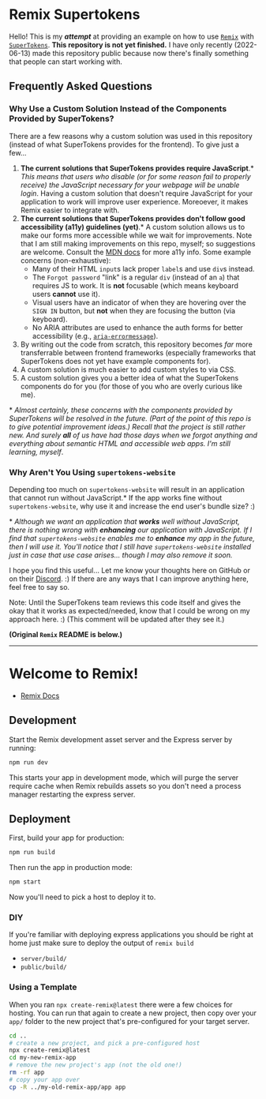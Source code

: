 # Remix Supertokens

Hello! This is my **_attempt_** at providing an example on how to use [`Remix`](https://remix.run/) with [`SuperTokens`](https://supertokens.com/). **This repository is not yet finished.** I have only recently (2022-06-13) made this repository public because now there's finally something that people can start working with.

## Frequently Asked Questions

### Why Use a Custom Solution Instead of the Components Provided by SuperTokens?

There are a few reasons why a custom solution was used in this repository (instead of what SuperTokens provides for the frontend). To give just a few...

1. **The current solutions that SuperTokens provides require JavaScript**.\* _This means that users who disable (or for some reason fail to properly receive) the JavaScript necessary for your webpage will be unable login_. Having a custom solution that doesn't require JavaScript for your application to work will improve user experience. Moreoever, it makes Remix easier to integrate with.
2. **The current solutions that SuperTokens provides don't follow good accessibility (a11y) guidelines (yet)**.\* A custom solution allows us to make our forms more accessible while we wait for improvements. Note that I am still making improvements on this repo, myself; so suggestions are welcome. Consult the [MDN docs](https://developer.mozilla.org/) for more a11y info. Some example concerns (non-exhaustive):
   - Many of their HTML `input`s lack proper `label`s and use `div`s instead.
   - The `Forgot password` "link" is a regular `div` (instead of an `a`) that requires JS to work. It is **not** focusable (which means keyboard users **cannot** use it).
   - Visual users have an indicator of when they are hovering over the `SIGN IN` button, but **not** when they are focusing the button (via keyboard).
   - No ARIA attributes are used to enhance the auth forms for better accessibility (e.g., [`aria-errormessage`](https://developer.mozilla.org/en-US/docs/Web/Accessibility/ARIA/Attributes/aria-errormessage)).
3. By writing out the code from scratch, this repository becomes _far_ more transferrable between frontend frameworks (especially frameworks that SuperTokens does not yet have example components for).
4. A custom solution is much easier to add custom styles to via CSS.
5. A custom solution gives you a better idea of what the SuperTokens components do for you (for those of you who are overly curious like me).

\* _Almost certainly, these concerns with the components provided by SuperTokens will be resolved in the future. (Part of the point of this repo is to give potential improvement ideas.) Recall that the project is still rather new. And surely **all** of us have had those days when we forgot anything and everything about semantic HTML and accessible web apps. I'm still learning, myself_.

### Why Aren't You Using `supertokens-website`

Depending too much on `supertokens-website` will result in an application that cannot run without JavaScript.\* If the app works fine without `supertokens-website`, why use it and increase the end user's bundle size? :)

\* _Although we want an application that **works** well without JavaScript, there is nothing wrong with **enhancing** our application with JavaScript. If I find that `supertokens-website` enables me to **enhance** my app in the future, then I will use it. You'll notice that I still have `supertokens-website` installed just in case that use case arises... though I may also remove it soon._

I hope you find this useful... Let me know your thoughts here on GitHub or on their [Discord](https://supertokens.com/discord). :) If there are any ways that I can improve anything here, feel free to say so.

Note: Until the SuperTokens team reviews this code itself and gives the okay that it works as expected/needed, know that I could be wrong on my approach here. :) (This comment will be updated after they see it.)

**(Original `Remix` README is below.)**

---

# Welcome to Remix!

- [Remix Docs](https://remix.run/docs)

## Development

Start the Remix development asset server and the Express server by running:

```sh
npm run dev
```

This starts your app in development mode, which will purge the server require cache when Remix rebuilds assets so you don't need a process manager restarting the express server.

## Deployment

First, build your app for production:

```sh
npm run build
```

Then run the app in production mode:

```sh
npm start
```

Now you'll need to pick a host to deploy it to.

### DIY

If you're familiar with deploying express applications you should be right at home just make sure to deploy the output of `remix build`

- `server/build/`
- `public/build/`

### Using a Template

When you ran `npx create-remix@latest` there were a few choices for hosting. You can run that again to create a new project, then copy over your `app/` folder to the new project that's pre-configured for your target server.

```sh
cd ..
# create a new project, and pick a pre-configured host
npx create-remix@latest
cd my-new-remix-app
# remove the new project's app (not the old one!)
rm -rf app
# copy your app over
cp -R ../my-old-remix-app/app app
```
